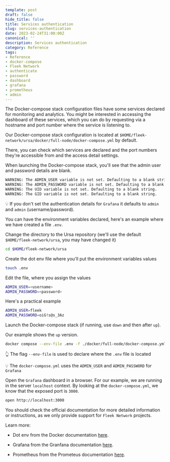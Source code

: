 ```yaml
---
template: post
draft: false
hide_title: false
title: Services authentication
slug: services-authentication
date: 2023-02-24T31:00:00Z
canonical: ''
description: Services authentication
category: Reference
tags:
- Reference
- docker-compose
- Fleek Network
- authenticate
- password
- dashboard
- grafana
- prometheus
- admin
---
```


The Docker-compose stack configuration files have some services declared for monitoring and analytics. You might be interested in accessing the dashboard of these services, which you can do by requesting via a hostname and port number where the service is listening to.

Our Docker-compose stack configuration is located at `$HOME/fleek-network/ursa/docker/full-node/docker-compose.yml` by default.

There, you can check which services are declared and the port numbers they're accessible from and the access detail settings.

When launching the Docker-compose stack, you'll see that the admin user and password details are blank.

```sh
WARNING: The ADMIN_USER variable is not set. Defaulting to a blank string.
WARNING: The ADMIN_PASSWORD variable is not set. Defaulting to a blank string.
WARNING: The UID variable is not set. Defaulting to a blank string.
WARNING: The GID variable is not set. Defaulting to a blank string.
```

💡 If you don't set the authentication details for `Grafana` it defaults to `admin` and `admin` (username/password).

You can have the environment variables declared, here's an example where we have created a file `.env`.

Change the directory to the Ursa repository (we'll use the default `$HOME/fleek-network/ursa`, you may have changed it)

```sh
cd $HOME/fleek-network/ursa
```

Create the dot env file where you'll put the environment variables values

```sh
touch .env
```

Edit the file, where you assign the values

```sh
ADMIN_USER=<username>
ADMIN_PASSWORD=<password>
```

Here's a practical example

```sh
ADMIN_USER=fleek
ADMIN_PASSWORD=oiG!s@s_3Az
```

Launch the Docker-compose stack (if running, use `down` and then after `up`).

Our example shows the `up` version.

```sh
docker compose --env-file .env -f ./docker/full-node/docker-compose.yml up
```

👆 The flag `--env-file` is used to declare where the `.env` file is located

💡 The `docker-compose.yml` uses the `ADMIN_USER` and `ADMIN_PASSWORD` for `Grafana`

Open the `Grafana` dashboard in a browser. For our example, we are running in the server `localhost` context. By looking at the `docker-compose.yml`, we know that the exposed port is `3000`.

```sh
open http://localhost:3000
```

You should check the official documentation for more detailed information or instructions, as we only provide support for `Fleek Network` projects.

Learn more:

- Dot env from the Docker documentation [here](https://docs.docker.com/compose/environment-variables/set-environment-variables/).

- Grafana from the Granfana documentation [here](https://grafana.com/docs/grafana/latest/).

- Prometheus from the Prometeus documentation [here](https://prometheus.io/docs/introduction/overview/).